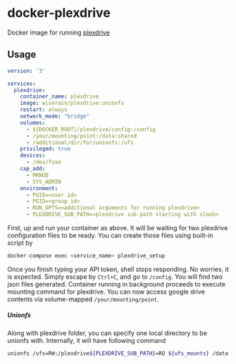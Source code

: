 # docker-plexdrive

Docker image for running [plexdrive](https://github.com/dweidenfeld/plexdrive)


## Usage

```yaml
version: '3'

services:
  plexdrive:
    container_name: plexdrive
    image: wiserain/plexdrive:unionfs
    restart: always
    network_mode: "bridge"
    volumes:
      - ${DOCKER_ROOT}/plexdrive/config:/config
      - /your/mounting/point:/data:shared
      - /additional/dir/for/unionfs:/ufs
    privileged: true
    devices:
      - /dev/fuse
    cap_add:
      - MKNOD
      - SYS_ADMIN
    environment:
      - PUID=<user id>
      - PGID=<group id>
      - RUN_OPTS=<additional arguments for running plexdrive>
      - PLEXDRIVE_SUB_PATH=<plexdrive sub-path starting with slash>
```

First, up and run your container as above. It will be waiting for two plexdrive configuration files to be ready. You can create those files using built-in script by

```bash
docker-compose exec <service_name> plexdrive_setup
```

Once you finish typing your API token, shell stops responding. No worries, it is expected. Simply escape by ```Ctrl+C```, and go to ```/config```. You will find two json files generated. Container running in background proceeds to execute mounting command for plexdrive. You can now access google drive contents via volume-mapped ```/your/mounting/point```.

##### Unionfs
Along with plexdrive folder, you can specify one local directory to be unionfs with. Internally, it will have following command

```bash
unionfs /ufs=RW:/plexdrive${PLEXDRIVE_SUB_PATH}=RO ${ufs_mounts} /data
```
